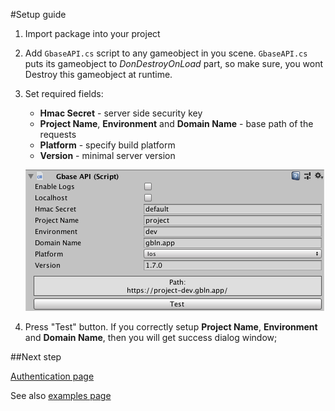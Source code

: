 #Setup guide

1. Import package into your project
2. Add `GbaseAPI.cs` script to any gameobject in you scene. `GbaseAPI.cs` puts its gameobject to *DonDestroyOnLoad* part, so make sure, you wont Destroy this gameobject at runtime.
3. Set required fields:  
	* **Hmac Secret** - server side security key
	* **Project Name**, **Environment** and **Domain Name** - base path of the requests 
	* **Platform** - specify build platform
	* **Version** - minimal server version

	![GbaseAPI.png](./img/GbaseAPI.png)

4. Press "Test" button. If you correctly setup **Project Name**, **Environment** and **Domain Name**, then you will get success dialog window;

##Next step

[Authentication page](/auth)  
 
See also [examples page](/examples)